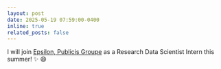 ```yaml
---
layout: post
date: 2025-05-19 07:59:00-0400
inline: true
related_posts: false
---
```


I will join [Epsilon, Publicis Groupe](https://www.epsilon.com/us?utm_source=google&utm_medium=paid-search&utm_campaign=entr-q125-brand&cid=701Vl00000WePy9IAF&matchtype=e&utm_term=epsilon&gad_source=1&gad_campaignid=22174616831&gbraid=0AAAAACpOpG-60uk48SGRkpbu9iJ8rXjDK) as a Research Data Scientist Intern this summer! :sparkles: :smile:
